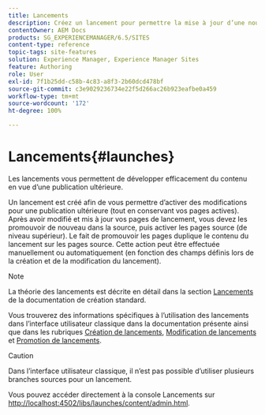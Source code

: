 ```yaml
---
title: Lancements
description: Créez un lancement pour permettre la mise à jour d’une nouvelle version des pages web existantes en vue d’une activation future. Lorsque vous créez un lancement, vous indiquez un titre et la page source.
contentOwner: AEM Docs
products: SG_EXPERIENCEMANAGER/6.5/SITES
content-type: reference
topic-tags: site-features
solution: Experience Manager, Experience Manager Sites
feature: Authoring
role: User
exl-id: 7f1b25dd-c58b-4c83-a8f3-2b60dcd478bf
source-git-commit: c3e9029236734e22f5d266ac26b923eafbe0a459
workflow-type: tm+mt
source-wordcount: '172'
ht-degree: 100%

---
```


# Lancements{#launches}

Les lancements vous permettent de développer efficacement du contenu en vue d’une publication ultérieure.

Un lancement est créé afin de vous permettre d’activer des modifications pour une publication ultérieure (tout en conservant vos pages actives). Après avoir modifié et mis à jour vos pages de lancement, vous devez les promouvoir de nouveau dans la source, puis activer les pages source (de niveau supérieur). Le fait de promouvoir les pages duplique le contenu du lancement sur les pages source. Cette action peut être effectuée manuellement ou automatiquement (en fonction des champs définis lors de la création et de la modification du lancement).

>[!NOTE]
>
>La théorie des lancements est décrite en détail dans la section [Lancements](/help/sites-authoring/launches.md) de la documentation de création standard.
>
>Vous trouverez des informations spécifiques à l’utilisation des lancements dans l’interface utilisateur classique dans la documentation présente ainsi que dans les rubriques [Création de lancements](/help/sites-classic-ui-authoring/classic-launches-creating.md), [Modification de lancements](/help/sites-classic-ui-authoring/classic-launches-editing.md) et [Promotion de lancements](/help/sites-classic-ui-authoring/classic-launches-promoting.md).

>[!CAUTION]
>
>Dans l’interface utilisateur classique, il n’est pas possible d’utiliser plusieurs branches sources pour un lancement.

Vous pouvez accéder directement à la console Lancements sur [http://localhost:4502/libs/launches/content/admin.html](http://localhost:4502/libs/launches/content/admin.html).
